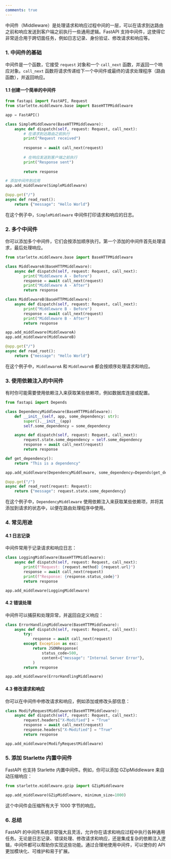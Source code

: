 ```yaml
---
comments: true
---
```


中间件（Middleware）是处理请求和响应过程中间的一层，可以在请求到达路由之前和响应发送到客户端之前执行一些通用逻辑。FastAPI 支持中间件，这使得它非常适合用于跨切面任务，例如日志记录、身份验证、修改请求和响应等。

### 1. 中间件的基础

中间件是一个函数，它接受 `request` 对象和一个 `call_next` 函数，并返回一个响应对象。`call_next` 函数将请求传递给下一个中间件或最终的请求处理程序（路由函数），并返回响应。

#### 1.1 创建一个简单的中间件

```python
from fastapi import FastAPI, Request
from starlette.middleware.base import BaseHTTPMiddleware

app = FastAPI()

class SimpleMiddleware(BaseHTTPMiddleware):
    async def dispatch(self, request: Request, call_next):
        # 在请求到达路由之前执行
        print("Request received")
        
        response = await call_next(request)
        
        # 在响应发送到客户端之前执行
        print("Response sent")
        
        return response

# 添加中间件到应用
app.add_middleware(SimpleMiddleware)

@app.get("/")
async def read_root():
    return {"message": "Hello World"}
```

在这个例子中，`SimpleMiddleware` 中间件打印请求和响应的日志。

### 2. 多个中间件

你可以添加多个中间件，它们会按添加顺序执行。第一个添加的中间件首先处理请求，最后处理响应。

```python
from starlette.middleware.base import BaseHTTPMiddleware

class MiddlewareA(BaseHTTPMiddleware):
    async def dispatch(self, request: Request, call_next):
        print("Middleware A - Before")
        response = await call_next(request)
        print("Middleware A - After")
        return response

class MiddlewareB(BaseHTTPMiddleware):
    async def dispatch(self, request: Request, call_next):
        print("Middleware B - Before")
        response = await call_next(request)
        print("Middleware B - After")
        return response

app.add_middleware(MiddlewareA)
app.add_middleware(MiddlewareB)

@app.get("/")
async def read_root():
    return {"message": "Hello World"}
```

在这个例子中，`MiddlewareA` 和 `MiddlewareB` 都会按顺序处理请求和响应。

### 3. 使用依赖注入的中间件

有时你可能需要使用依赖注入来获取某些依赖项，例如数据库连接或配置。

```python
from fastapi import Depends

class DependencyMiddleware(BaseHTTPMiddleware):
    def __init__(self, app, some_dependency: str):
        super().__init__(app)
        self.some_dependency = some_dependency

    async def dispatch(self, request: Request, call_next):
        request.state.some_dependency = self.some_dependency
        response = await call_next(request)
        return response

def get_dependency():
    return "This is a dependency"

app.add_middleware(DependencyMiddleware, some_dependency=Depends(get_dependency))

@app.get("/")
async def read_root(request: Request):
    return {"message": request.state.some_dependency}
```

在这个例子中，`DependencyMiddleware` 使用依赖注入来获取某些依赖项，并将其添加到请求的状态中，以便在路由处理程序中使用。

### 4. 常见用途

#### 4.1 日志记录

中间件常用于记录请求和响应日志：

```python
class LoggingMiddleware(BaseHTTPMiddleware):
    async def dispatch(self, request: Request, call_next):
        print(f"Request: {request.method} {request.url}")
        response = await call_next(request)
        print(f"Response: {response.status_code}")
        return response

app.add_middleware(LoggingMiddleware)
```

#### 4.2 错误处理

中间件可以捕获和处理异常，并返回自定义响应：

```python
class ErrorHandlingMiddleware(BaseHTTPMiddleware):
    async def dispatch(self, request: Request, call_next):
        try:
            response = await call_next(request)
        except Exception as exc:
            return JSONResponse(
                status_code=500,
                content={"message": "Internal Server Error"},
            )
        return response

app.add_middleware(ErrorHandlingMiddleware)
```

#### 4.3 修改请求和响应

你可以在中间件中修改请求和响应，例如添加或修改头部信息：

```python
class ModifyRequestMiddleware(BaseHTTPMiddleware):
    async def dispatch(self, request: Request, call_next):
        request.headers["X-Modified"] = "True"
        response = await call_next(request)
        response.headers["X-Modified"] = "True"
        return response

app.add_middleware(ModifyRequestMiddleware)
```

### 5. 添加 Starlette 内置中间件

FastAPI 也支持 Starlette 内置中间件。例如，你可以添加 GZipMiddleware 来自动压缩响应：

```python
from starlette.middleware.gzip import GZipMiddleware

app.add_middleware(GZipMiddleware, minimum_size=1000)
```

这个中间件会压缩所有大于 1000 字节的响应。

### 6. 总结

FastAPI 的中间件系统非常强大且灵活，允许你在请求和响应过程中执行各种通用任务。无论是日志记录、错误处理、修改请求和响应，还是集成复杂的依赖注入逻辑，中间件都可以帮助你实现这些功能。通过合理地使用中间件，可以使你的 API 更加模块化、可维护和易于扩展。